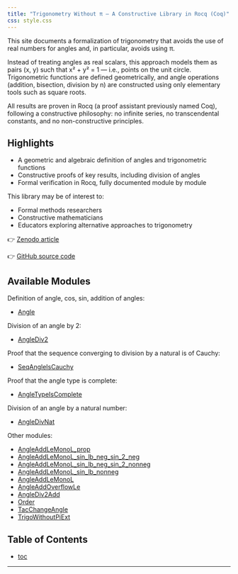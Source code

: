 ```yaml
---
title: "Trigonometry Without π – A Constructive Library in Rocq (Coq)"
css: style.css
---
```


This site documents a formalization of trigonometry that avoids the use of
real numbers for angles and, in particular, avoids using π.

Instead of treating angles as real scalars, this approach models them as
pairs (x, y) such that x² + y² = 1 — i.e., points on the unit circle.
Trigonometric functions are defined geometrically, and angle operations
(addition, bisection, division by n) are constructed using only elementary
tools such as square roots.

All results are proven in Rocq (a proof assistant previously named
Coq), following a constructive philosophy: no infinite series, no
transcendental constants, and no non-constructive principles.

## Highlights

- A geometric and algebraic definition of angles and trigonometric functions
- Constructive proofs of key results, including division of angles
- Formal verification in Rocq, fully documented module by module

This library may be of interest to:

- Formal methods researchers
- Constructive mathematicians
- Educators exploring alternative approaches to trigonometry

👉 [Zenodo article](https://zenodo.org/records/15347540)

👉 [GitHub source code](https://github.com/roglo/rocq_trigo_without_pi)

## Available Modules

Definition of angle, cos, sin, addition of angles:

- [Angle](TrigoWithoutPi.Angle.html)

Division of an angle by 2:

- [AngleDiv2](TrigoWithoutPi.AngleDiv2.html)

Proof that the sequence converging to division by a natural is of Cauchy:

- [SeqAngleIsCauchy](TrigoWithoutPi.SeqAngleIsCauchy.html)

Proof that the angle type is complete:

- [AngleTypeIsComplete](TrigoWithoutPi.AngleTypeIsComplete.html)

Division of an angle by a natural number:

- [AngleDivNat](TrigoWithoutPi.AngleDivNat.html)

Other modules:

- [AngleAddLeMonoL_prop](TrigoWithoutPi.AngleAddLeMonoL_prop.html)
- [AngleAddLeMonoL_sin_lb_neg_sin_2_neg](TrigoWithoutPi.AngleAddLeMonoL_sin_lb_neg_sin_2_neg.html)
- [AngleAddLeMonoL_sin_lb_neg_sin_2_nonneg](TrigoWithoutPi.AngleAddLeMonoL_sin_lb_neg_sin_2_nonneg.html)
- [AngleAddLeMonoL_sin_lb_nonneg](TrigoWithoutPi.AngleAddLeMonoL_sin_lb_nonneg.html)
- [AngleAddLeMonoL](TrigoWithoutPi.AngleAddLeMonoL.html)
- [AngleAddOverflowLe](TrigoWithoutPi.AngleAddOverflowLe.html)
- [AngleDiv2Add](TrigoWithoutPi.AngleDiv2Add.html)
- [Order](TrigoWithoutPi.Order.html)
- [TacChangeAngle](TrigoWithoutPi.TacChangeAngle.html)
- [TrigoWithoutPiExt](TrigoWithoutPi.TrigoWithoutPiExt.html)

## Table of Contents

- [toc](toc.html)

---
